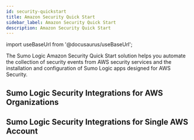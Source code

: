 ```yaml
---
id: security-quickstart
title: Amazon Security Quick Start
sidebar_label: Amazon Security Quick Start
description: Amazon Security Quick Start
---
```


import useBaseUrl from '@docusaurus/useBaseUrl';

The Sumo Logic Amazon Security Quick Start solution helps you automate the collection of security events from AWS security services and the installation and configuration of Sumo Logic apps designed for AWS Security.

## Sumo Logic Security Integrations for AWS Organizations


## Sumo Logic Security Integrations for Single AWS Account
